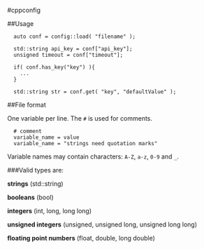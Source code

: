 #cppconfig

##Usage

```
  auto conf = config::load( "filename" );
  
  std::string api_key = conf["api_key"];
  unsigned timeout = conf["timeout"];
  
  if( conf.has_key("key") ){
    ...
  }
  
  std::string str = conf.get( "key", "defaultValue" );
```

##File format

One variable per line. The `#` is used for comments.

```
  # comment
  variable_name = value
  variable_name = "strings need quotation marks"
```

Variable names may contain characters: `A-Z`, `a-z`, `0-9` and `_`.

###Valid types are:

__strings__ (std::string)

__booleans__ (bool)

__integers__ (int, long, long long)

__unsigned integers__ (unsigned, unsigned long, unsigned long long)

__floating point numbers__ (float, double, long double)
